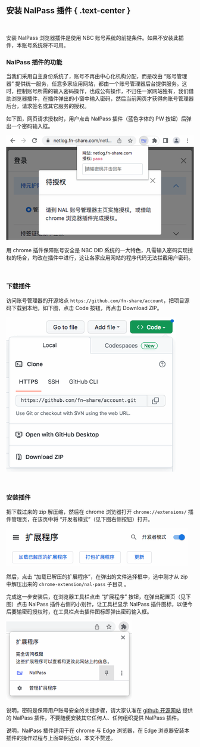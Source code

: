 安装 NalPass 插件 { .text-center }
---------------

&nbsp;

安装 NalPass 浏览器插件是使用 NBC 账号系统的前提条件。如果不安装此插件，本账号系统将不可用。

### NalPass 插件的功能

当我们采用自主身份系统了，账号不再由中心化机构分配，而是改由 “账号管理器” 提供统一服务，任意多家应用网站，都由一个账号管理器后台提供服务。这时，控制账号所需的输入密码操作，也成公有操作，不归任一家网站独有，我们借助浏览器插件，在插件弹出的小窗中输入密码，然后当前网页才获得向账号管理器后台，请求签名或其它服务的授权。

如下图，网页请求授权时，用户点击 NalPass 插件（蓝色字体的 PW 按钮）后弹出一个密码输入框。

![NalPass 插件](res/nalpass.gif)

用 chrome 插件保障账号安全是 NBC DID 系统的一大特色，凡需输入密码实现授权的场合，均改在插件中进行，这让各家应用网站的程序代码无法拦截用户密码。

&nbsp;

### 下载插件

访问账号管理器的开源站点 `https://github.com/fn-share/account`，把项目源码下载到本地，如下图，点击 Code 按钮，再点击 Download ZIP。

![下载插件](res/down_nalpass.gif)

&nbsp;

### 安装插件

把下载过来的 zip 解压缩，然后在 chrome 浏览器打开 `chrome://extensions/` 插件管理页，在该页中将 “开发者模式”（见下图右侧按钮）打开。

![安装插件](res/chrome_ext.gif)

然后，点击 “加载已解压的扩展程序”，在弹出的文件选择框中，选中刚才从 zip 中解压出来的 `chrome-extension/nal-pass` 子目录 。

完成这一步安装后，在浏览器工具栏点击 “扩展程序” 按钮，在弹出配置页（见下图）点击 NalPass 插件右侧的小别针，让工具栏显示 NalPass 插件图标，以便今后要输密码授权时，在工具栏点击插件图标即弹出密码输入框。

![将插件固定到工具栏](res/fix_plugin.gif)

说明，密码是保障用户账号安全的关键步骤，请大家认准在 [github 开源网站](https://github.com/fn-share/account) 提供的 NalPass 插件，不要随便安装其它任何人、任何组织提供 NalPass 插件。

说明，NalPass 插件适用于在 chrome 与 Edge 浏览器，在 Edge 浏览器安装本插件的操作过程与上面举例近似，本文不赘述。
